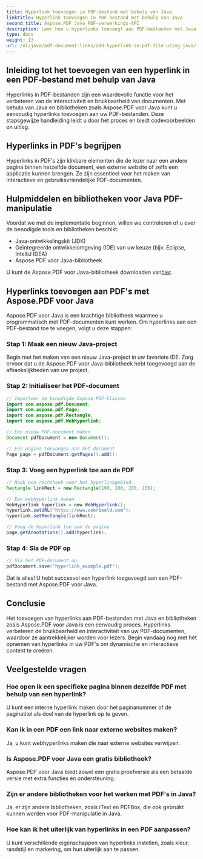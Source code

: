 ```yaml
---
title: Hyperlink toevoegen in PDF-bestand met behulp van Java
linktitle: Hyperlink toevoegen in PDF-bestand met behulp van Java
second_title: Aspose.PDF Java PDF-verwerkings-API
description: Leer hoe u hyperlinks toevoegt aan PDF-bestanden met Java met stapsgewijze instructies en broncode. Verbeter uw PDF-documenten met interactiviteit.
type: docs
weight: 13
url: /nl/java/pdf-document-links/add-hyperlink-in-pdf-file-using-java/
---
```


## Inleiding tot het toevoegen van een hyperlink in een PDF-bestand met behulp van Java

Hyperlinks in PDF-bestanden zijn een waardevolle functie voor het verbeteren van de interactiviteit en bruikbaarheid van documenten. Met behulp van Java en bibliotheken zoals Aspose.PDF voor Java kunt u eenvoudig hyperlinks toevoegen aan uw PDF-bestanden. Deze stapsgewijze handleiding leidt u door het proces en biedt codevoorbeelden en uitleg.

## Hyperlinks in PDF's begrijpen

Hyperlinks in PDF's zijn klikbare elementen die de lezer naar een andere pagina binnen hetzelfde document, een externe website of zelfs een applicatie kunnen brengen. Ze zijn essentieel voor het maken van interactieve en gebruiksvriendelijke PDF-documenten.

## Hulpmiddelen en bibliotheken voor Java PDF-manipulatie

Voordat we met de implementatie beginnen, willen we controleren of u over de benodigde tools en bibliotheken beschikt:

- Java-ontwikkelingskit (JDK)
- Geïntegreerde ontwikkelomgeving (IDE) van uw keuze (bijv. Eclipse, IntelliJ IDEA)
- Aspose.PDF voor Java-bibliotheek

 U kunt de Aspose.PDF voor Java-bibliotheek downloaden van[hier](https://releases.aspose.com/pdf/java/).

## Hyperlinks toevoegen aan PDF's met Aspose.PDF voor Java

Aspose.PDF voor Java is een krachtige bibliotheek waarmee u programmatisch met PDF-documenten kunt werken. Om hyperlinks aan een PDF-bestand toe te voegen, volgt u deze stappen:

### Stap 1: Maak een nieuw Java-project

Begin met het maken van een nieuw Java-project in uw favoriete IDE. Zorg ervoor dat u de Aspose.PDF voor Java-bibliotheek hebt toegevoegd aan de afhankelijkheden van uw project.

### Stap 2: Initialiseer het PDF-document

```java
// Importeer de benodigde Aspose.PDF-klassen
import com.aspose.pdf.Document;
import com.aspose.pdf.Page;
import com.aspose.pdf.Rectangle;
import com.aspose.pdf.WebHyperlink;

// Een nieuw PDF-document maken
Document pdfDocument = new Document();

// Een pagina toevoegen aan het document
Page page = pdfDocument.getPages().add();
```

### Stap 3: Voeg een hyperlink toe aan de PDF

```java
// Maak een rechthoek voor het hyperlinkgebied
Rectangle linkRect = new Rectangle(100, 100, 200, 150);

// Een webhyperlink maken
WebHyperlink hyperlink = new WebHyperlink();
hyperlink.setURL("https://www.voorbeeld.com");
hyperlink.setRectangle(linkRect);

// Voeg de hyperlink toe aan de pagina
page.getAnnotations().add(hyperlink);
```

### Stap 4: Sla de PDF op

```java
// Sla het PDF-document op
pdfDocument.save("hyperlink_example.pdf");
```

Dat is alles! U hebt succesvol een hyperlink toegevoegd aan een PDF-bestand met Aspose.PDF voor Java.

## Conclusie

Het toevoegen van hyperlinks aan PDF-bestanden met Java en bibliotheken zoals Aspose.PDF voor Java is een eenvoudig proces. Hyperlinks verbeteren de bruikbaarheid en interactiviteit van uw PDF-documenten, waardoor ze aantrekkelijker worden voor lezers. Begin vandaag nog met het opnemen van hyperlinks in uw PDF's om dynamische en interactieve content te creëren.

## Veelgestelde vragen

### Hoe open ik een specifieke pagina binnen dezelfde PDF met behulp van een hyperlink?

U kunt een interne hyperlink maken door het paginanummer of de paginatitel als doel van de hyperlink op te geven.

### Kan ik in een PDF een link naar externe websites maken?

Ja, u kunt webhyperlinks maken die naar externe websites verwijzen.

### Is Aspose.PDF voor Java een gratis bibliotheek?

Aspose.PDF voor Java biedt zowel een gratis proefversie als een betaalde versie met extra functies en ondersteuning.

### Zijn er andere bibliotheken voor het werken met PDF's in Java?

Ja, er zijn andere bibliotheken, zoals iText en PDFBox, die ook gebruikt kunnen worden voor PDF-manipulatie in Java.

### Hoe kan ik het uiterlijk van hyperlinks in een PDF aanpassen?

U kunt verschillende eigenschappen van hyperlinks instellen, zoals kleur, randstijl en markering, om hun uiterlijk aan te passen.